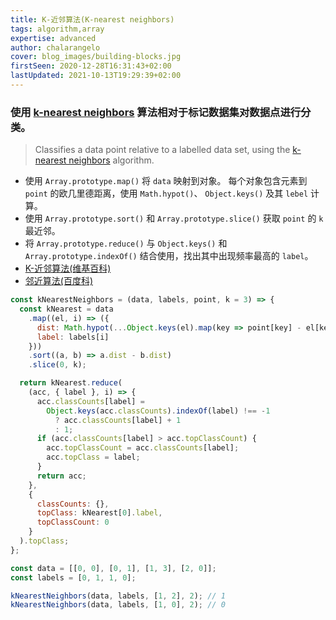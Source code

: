 ```yaml
---
title: K-近邻算法(K-nearest neighbors)
tags: algorithm,array
expertise: advanced
author: chalarangelo
cover: blog_images/building-blocks.jpg
firstSeen: 2020-12-28T16:31:43+02:00
lastUpdated: 2021-10-13T19:29:39+02:00
---
```


### 使用 [k-nearest neighbors](https://en.wikipedia.org/wiki/K-nearest_neighbors_algorithm) 算法相对于标记数据集对数据点进行分类。
> Classifies a data point relative to a labelled data set, using the [k-nearest neighbors](https://en.wikipedia.org/wiki/K-nearest_neighbors_algorithm) algorithm.

- 使用 `Array.prototype.map()` 将 `data` 映射到对象。 每个对象包含元素到 `point` 的欧几里德距离，使用 `Math.hypot()`、 `Object.keys()` 及其 `lebel` 计算。
- 使用 `Array.prototype.sort()` 和 `Array.prototype.slice()` 获取 `point` 的 `k` 最近邻。
- 将 `Array.prototype.reduce()` 与 `Object.keys()` 和 `Array.prototype.indexOf()` 结合使用，找出其中出现频率最高的 `label`。
- [K-近邻算法(维基百科)](https://zh.wikipedia.org/zh-cn/K-%E8%BF%91%E9%82%BB%E7%AE%97%E6%B3%95)
- [邻近算法(百度科)](https://baike.baidu.com/item/%E9%82%BB%E8%BF%91%E7%AE%97%E6%B3%95/1151153)

```js
const kNearestNeighbors = (data, labels, point, k = 3) => {
  const kNearest = data
    .map((el, i) => ({
      dist: Math.hypot(...Object.keys(el).map(key => point[key] - el[key])),
      label: labels[i]
    }))
    .sort((a, b) => a.dist - b.dist)
    .slice(0, k);

  return kNearest.reduce(
    (acc, { label }, i) => {
      acc.classCounts[label] =
        Object.keys(acc.classCounts).indexOf(label) !== -1
          ? acc.classCounts[label] + 1
          : 1;
      if (acc.classCounts[label] > acc.topClassCount) {
        acc.topClassCount = acc.classCounts[label];
        acc.topClass = label;
      }
      return acc;
    },
    {
      classCounts: {},
      topClass: kNearest[0].label,
      topClassCount: 0
    }
  ).topClass;
};
```

```js
const data = [[0, 0], [0, 1], [1, 3], [2, 0]];
const labels = [0, 1, 1, 0];

kNearestNeighbors(data, labels, [1, 2], 2); // 1
kNearestNeighbors(data, labels, [1, 0], 2); // 0
```
